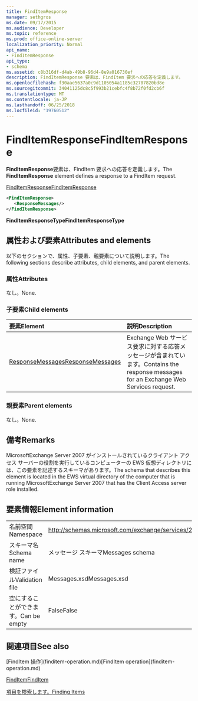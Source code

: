 ```yaml
---
title: FindItemResponse
manager: sethgros
ms.date: 09/17/2015
ms.audience: Developer
ms.topic: reference
ms.prod: office-online-server
localization_priority: Normal
api_name:
- FindItemResponse
api_type:
- schema
ms.assetid: c8b316df-d4ab-49b8-96d4-8e9a016730ef
description: FindItemResponse 要素は、FindItem 要求への応答を定義します。
ms.openlocfilehash: f30aae5637a0c9d1105054a1185c32707820bd8e
ms.sourcegitcommit: 34041125dc8c5f993b21cebfc4f8b72f0fd2cb6f
ms.translationtype: MT
ms.contentlocale: ja-JP
ms.lasthandoff: 06/25/2018
ms.locfileid: "19760512"
---
```

# <a name="finditemresponse"></a><span data-ttu-id="8bcfd-103">FindItemResponse</span><span class="sxs-lookup"><span data-stu-id="8bcfd-103">FindItemResponse</span></span>

<span data-ttu-id="8bcfd-104">**FindItemResponse**要素は、FindItem 要求への応答を定義します。</span><span class="sxs-lookup"><span data-stu-id="8bcfd-104">The **FindItemResponse** element defines a response to a FindItem request.</span></span> 
  
[<span data-ttu-id="8bcfd-105">FindItemResponse</span><span class="sxs-lookup"><span data-stu-id="8bcfd-105">FindItemResponse</span></span>](finditemresponse.md)
  
```xml
<FindItemResponse>
   <ResponseMessages/>
</FindItemResponse>
```

 <span data-ttu-id="8bcfd-106">**FindItemResponseType**</span><span class="sxs-lookup"><span data-stu-id="8bcfd-106">**FindItemResponseType**</span></span>
## <a name="attributes-and-elements"></a><span data-ttu-id="8bcfd-107">属性および要素</span><span class="sxs-lookup"><span data-stu-id="8bcfd-107">Attributes and elements</span></span>

<span data-ttu-id="8bcfd-108">以下のセクションで、属性、子要素、親要素について説明します。</span><span class="sxs-lookup"><span data-stu-id="8bcfd-108">The following sections describe attributes, child elements, and parent elements.</span></span>
  
### <a name="attributes"></a><span data-ttu-id="8bcfd-109">属性</span><span class="sxs-lookup"><span data-stu-id="8bcfd-109">Attributes</span></span>

<span data-ttu-id="8bcfd-110">なし。</span><span class="sxs-lookup"><span data-stu-id="8bcfd-110">None.</span></span>
  
### <a name="child-elements"></a><span data-ttu-id="8bcfd-111">子要素</span><span class="sxs-lookup"><span data-stu-id="8bcfd-111">Child elements</span></span>

|<span data-ttu-id="8bcfd-112">**要素**</span><span class="sxs-lookup"><span data-stu-id="8bcfd-112">**Element**</span></span>|<span data-ttu-id="8bcfd-113">**説明**</span><span class="sxs-lookup"><span data-stu-id="8bcfd-113">**Description**</span></span>|
|:-----|:-----|
|[<span data-ttu-id="8bcfd-114">ResponseMessages</span><span class="sxs-lookup"><span data-stu-id="8bcfd-114">ResponseMessages</span></span>](responsemessages.md) <br/> |<span data-ttu-id="8bcfd-115">Exchange Web サービス要求に対する応答メッセージが含まれています。</span><span class="sxs-lookup"><span data-stu-id="8bcfd-115">Contains the response messages for an Exchange Web Services request.</span></span>  <br/> |
   
### <a name="parent-elements"></a><span data-ttu-id="8bcfd-116">親要素</span><span class="sxs-lookup"><span data-stu-id="8bcfd-116">Parent elements</span></span>

<span data-ttu-id="8bcfd-117">なし。</span><span class="sxs-lookup"><span data-stu-id="8bcfd-117">None.</span></span>
  
## <a name="remarks"></a><span data-ttu-id="8bcfd-118">備考</span><span class="sxs-lookup"><span data-stu-id="8bcfd-118">Remarks</span></span>

<span data-ttu-id="8bcfd-119">MicrosoftExchange Server 2007 がインストールされているクライアント アクセス サーバーの役割を実行しているコンピューターの EWS 仮想ディレクトリには、この要素を記述するスキーマがあります。</span><span class="sxs-lookup"><span data-stu-id="8bcfd-119">The schema that describes this element is located in the EWS virtual directory of the computer that is running MicrosoftExchange Server 2007 that has the Client Access server role installed.</span></span>
  
## <a name="element-information"></a><span data-ttu-id="8bcfd-120">要素情報</span><span class="sxs-lookup"><span data-stu-id="8bcfd-120">Element information</span></span>

|||
|:-----|:-----|
|<span data-ttu-id="8bcfd-121">名前空間</span><span class="sxs-lookup"><span data-stu-id="8bcfd-121">Namespace</span></span>  <br/> |http://schemas.microsoft.com/exchange/services/2006/messages  <br/> |
|<span data-ttu-id="8bcfd-122">スキーマ名</span><span class="sxs-lookup"><span data-stu-id="8bcfd-122">Schema name</span></span>  <br/> |<span data-ttu-id="8bcfd-123">メッセージ スキーマ</span><span class="sxs-lookup"><span data-stu-id="8bcfd-123">Messages schema</span></span>  <br/> |
|<span data-ttu-id="8bcfd-124">検証ファイル</span><span class="sxs-lookup"><span data-stu-id="8bcfd-124">Validation file</span></span>  <br/> |<span data-ttu-id="8bcfd-125">Messages.xsd</span><span class="sxs-lookup"><span data-stu-id="8bcfd-125">Messages.xsd</span></span>  <br/> |
|<span data-ttu-id="8bcfd-126">空にすることができます。</span><span class="sxs-lookup"><span data-stu-id="8bcfd-126">Can be empty</span></span>  <br/> |<span data-ttu-id="8bcfd-127">False</span><span class="sxs-lookup"><span data-stu-id="8bcfd-127">False</span></span>  <br/> |
   
## <a name="see-also"></a><span data-ttu-id="8bcfd-128">関連項目</span><span class="sxs-lookup"><span data-stu-id="8bcfd-128">See also</span></span>



<span data-ttu-id="8bcfd-129">
  [FindItem 操作](finditem-operation.md)</span><span class="sxs-lookup"><span data-stu-id="8bcfd-129">[FindItem operation](finditem-operation.md)</span></span>
  
[<span data-ttu-id="8bcfd-130">FindItem</span><span class="sxs-lookup"><span data-stu-id="8bcfd-130">FindItem</span></span>](finditem.md)


[<span data-ttu-id="8bcfd-131">項目を検索します。</span><span class="sxs-lookup"><span data-stu-id="8bcfd-131">Finding Items</span></span>](http://msdn.microsoft.com/library/63af1f9c-464b-4fca-9ae3-3d60f24ca93c%28Office.15%29.aspx)

